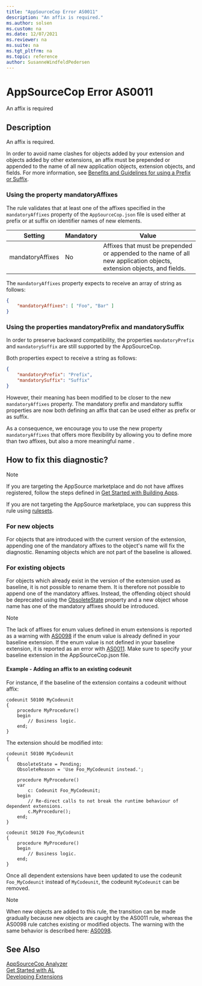 ```yaml
---
title: "AppSourceCop Error AS0011"
description: "An affix is required."
ms.author: solsen
ms.custom: na
ms.date: 12/07/2021
ms.reviewer: na
ms.suite: na
ms.tgt_pltfrm: na
ms.topic: reference
author: SusanneWindfeldPedersen
---
```

[//]: # (START>DO_NOT_EDIT)
[//]: # (IMPORTANT:Do not edit any of the content between here and the END>DO_NOT_EDIT.)
[//]: # (Any modifications should be made in the .xml files in the ModernDev repo.)
# AppSourceCop Error AS0011
An affix is required

## Description
An affix is required.

[//]: # (IMPORTANT: END>DO_NOT_EDIT)

In order to avoid name clashes for objects added by your extension and objects added by other extensions, an affix must be prepended or appended to the name of all new application objects, extension objects, and fields. For more information, see [Benefits and Guidelines for using a Prefix or Suffix](../../compliance/apptest-prefix-suffix.md).

### Using the property mandatoryAffixes

The rule validates that at least one of the affixes specified in the `mandatoryAffixes` property of the `AppSourceCop.json` file is used either at prefix or at suffix on identifier names of new elements.

|Setting|Mandatory|Value|
|-------|---------|-----|
|mandatoryAffixes|No|Affixes that must be prepended or appended to the name of all new application objects, extension objects, and fields.|

The `mandatoryAffixes` property expects to receive an array of string as follows:

```json
{
    "mandatoryAffixes": [ "Foo", "Bar" ]
}
```

### Using the properties mandatoryPrefix and mandatorySuffix

In order to preserve backward compatibility, the properties `mandatoryPrefix` and `mandatorySuffix` are still supported by the AppSourceCop.

Both properties expect to receive a string as follows:

```json
{
    "mandatoryPrefix": "Prefix",
    "mandatorySuffix": "Suffix"
}
```

However, their meaning has been modified to be closer to the new `mandatoryAffixes` property. The mandatory prefix and mandatory suffix properties are now both defining an affix that can be used either as prefix or as suffix.

As a consequence, we encourage you to use the new property `mandatoryAffixes` that offers more flexibility by allowing you to define more than two affixes, but also a more meaningful name .

## How to fix this diagnostic?

> [!NOTE]  
> If you are targeting the AppSource marketplace and do not have affixes registered, follow the steps defined in [Get Started with Building Apps](../readiness/get-started.md).

If you are not targeting the AppSource marketplace, you can suppress this rule using [rulesets](../devenv-using-code-analysis-tool-with-rule-set.md).

### For new objects

For objects that are introduced with the current version of the extension, appending one of the mandatory affixes to the object's name will fix the diagnostic.
Renaming objects which are not part of the baseline is allowed.

### For existing objects

For objects which already exist in the version of the extension used as baseline, it is not possible to rename them. It is therefore not possible to append one of the mandatory affixes. Instead, the offending object should be deprecated using the [ObsoleteState](../properties/devenv-obsoletestate-property.md) property and a new object whose name has one of the mandatory affixes should be introduced.

> [!NOTE]  
> The lack of affixes for enum values defined in enum extensions is reported as a warning with [AS0098](appsourcecop-as0098.md) if the enum value is already defined in your baseline extension. If the enum value is not defined in your baseline extension, it is reported as an error with [AS0011](appsourcecop-as0011.md). Make sure to specify your baseline extension in the AppSourceCop.json file.

#### Example - Adding an affix to an existing codeunit

For instance, if the baseline of the extension contains a codeunit without affix:

```AL
codeunit 50100 MyCodeunit
{
    procedure MyProcedure()
    begin
        // Business logic.
    end;
}
```

The extension should be modified into:

```AL
codeunit 50100 MyCodeunit
{
    ObsoleteState = Pending;
    ObsoleteReason = 'Use Foo_MyCodeunit instead.';

    procedure MyProcedure()
    var 
        c: Codeunit Foo_MyCodeunit;
    begin
        // Re-direct calls to not break the runtime behaviour of dependent extensions.
        c.MyProcedure();
    end;
}

codeunit 50120 Foo_MyCodeunit
{
    procedure MyProcedure()
    begin
        // Business logic.
    end;
}
```

Once all dependent extensions have been updated to use the codeunit `Foo_MyCodeunit` instead of `MyCodeunit`, the codeunit `MyCodeunit` can be removed.

> [!NOTE]  
> When new objects are added to this rule, the transition can be made gradually because new objects are caught by the AS0011 rule, whereas the AS0098 rule catches existing or modified objects. The warning with the same behavior is described here: [AS0098](appsourcecop-as0098.md).

## See Also  
[AppSourceCop Analyzer](appsourcecop.md)  
[Get Started with AL](../devenv-get-started.md)  
[Developing Extensions](../devenv-dev-overview.md)  
